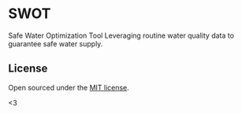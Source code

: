 # SWOT
Safe Water Optimization Tool
Leveraging routine water quality data to guarantee safe water supply.

## License

Open sourced under the [MIT license](LICENSE.md).

<3
